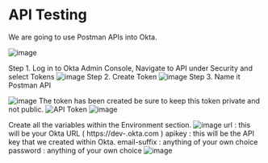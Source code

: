 # API Testing

We are going to use Postman APIs into Okta.

![image](https://github.com/user-attachments/assets/e48a1c52-5bae-4a02-ad15-fd6e89bce0ee)

Step 1. Log in to Okta Admin Console, Navigate to API under Security and select Tokens
![image](https://github.com/user-attachments/assets/1e0876b3-f58f-40d3-a940-ca78f3f37264)
Step 2. Create Token
![image](https://github.com/user-attachments/assets/df424456-1c26-4621-974e-312784fa4169)
Step 3. Name it Postman API

![image](https://github.com/user-attachments/assets/9db684bf-b914-4c4e-ac12-8628628c75bd)
The token has been created be sure to keep this token private and not public.
![API Token](https://github.com/user-attachments/assets/632bb274-362e-448b-9d07-3afa3b2d6f49)
![image](https://github.com/user-attachments/assets/7bbede79-a6ab-49c1-9355-7677f125298a)

Create all the variables within the Environment section. 
![image](https://github.com/user-attachments/assets/db132f08-6260-475a-b132-b53f5b603840)
url : this will be your Okta URL ( https://dev-<number>.okta.com ) 
apikey : this will be the API key that we created within Okta.
email-suffix : anything of your own choice
password : anything of your own choice
![image](https://github.com/user-attachments/assets/fa129bfa-fd6a-411a-a65e-2a19ffadabcb)


